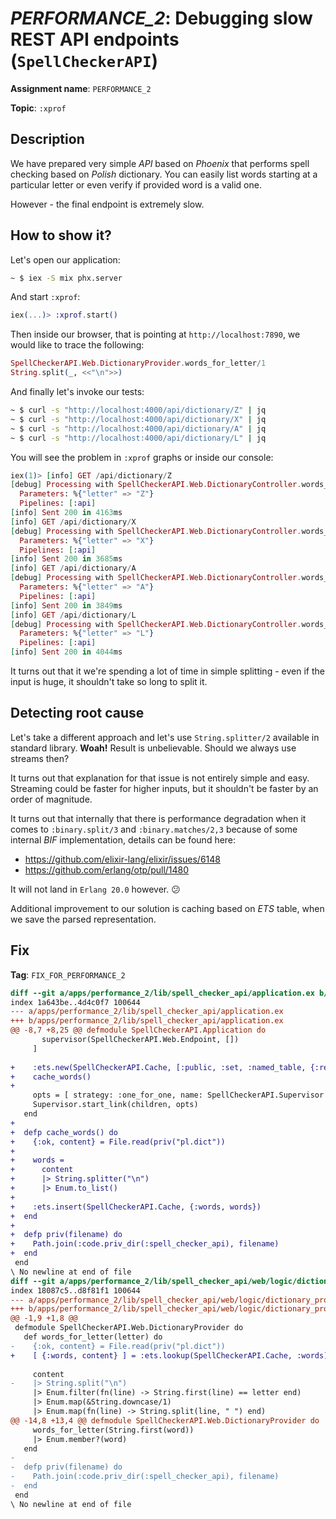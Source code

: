 # *PERFORMANCE_2*: Debugging slow REST API endpoints (`SpellCheckerAPI`)

**Assignment name**: `PERFORMANCE_2`

**Topic**: `:xprof`

## Description

We have prepared very simple *API* based on *Phoenix* that performs spell checking based on *Polish* dictionary. You can easily list words starting at a particular letter or even verify if provided word is a valid one.

However - the final endpoint is extremely slow.

## How to show it?

Let's open our application:

```bash
~ $ iex -S mix phx.server
```

And start `:xprof`:

```elixir
iex(...)> :xprof.start()
```

Then inside our browser, that is pointing at `http://localhost:7890`, we would like to trace the following:

```elixir
SpellCheckerAPI.Web.DictionaryProvider.words_for_letter/1
String.split(_, <<"\n">>)
```

And finally let's invoke our tests:

```bash
~ $ curl -s "http://localhost:4000/api/dictionary/Z" | jq
~ $ curl -s "http://localhost:4000/api/dictionary/X" | jq
~ $ curl -s "http://localhost:4000/api/dictionary/A" | jq
~ $ curl -s "http://localhost:4000/api/dictionary/L" | jq
```

You will see the problem in `:xprof` graphs or inside our console:

```elixir
iex(1)> [info] GET /api/dictionary/Z
[debug] Processing with SpellCheckerAPI.Web.DictionaryController.words_for_letter/2
  Parameters: %{"letter" => "Z"}
  Pipelines: [:api]
[info] Sent 200 in 4163ms
[info] GET /api/dictionary/X
[debug] Processing with SpellCheckerAPI.Web.DictionaryController.words_for_letter/2
  Parameters: %{"letter" => "X"}
  Pipelines: [:api]
[info] Sent 200 in 3685ms
[info] GET /api/dictionary/A
[debug] Processing with SpellCheckerAPI.Web.DictionaryController.words_for_letter/2
  Parameters: %{"letter" => "A"}
  Pipelines: [:api]
[info] Sent 200 in 3849ms
[info] GET /api/dictionary/L
[debug] Processing with SpellCheckerAPI.Web.DictionaryController.words_for_letter/2
  Parameters: %{"letter" => "L"}
  Pipelines: [:api]
[info] Sent 200 in 4044ms
```

It turns out that it we're spending a lot of time in simple splitting - even if the input is huge, it shouldn't take so long to split it.

## Detecting root cause

Let's take a different approach and let's use `String.splitter/2` available in standard library. **Woah!** Result is unbelievable. Should we always use streams then?

It turns out that explanation for that issue is not entirely simple and easy. Streaming could be faster for higher inputs, but it shouldn't be faster by an order of magnitude. 

It turns out that internally that there is performance degradation when it comes to `:binary.split/3` and `:binary.matches/2,3` because of some internal *BIF* implementation, details can be found here:

- https://github.com/elixir-lang/elixir/issues/6148
- https://github.com/erlang/otp/pull/1480

It will not land in `Erlang 20.0` however. :confused:

Additional improvement to our solution is caching based on *ETS* table, when we save the parsed representation.

## Fix

**Tag**: `FIX_FOR_PERFORMANCE_2`

```diff
diff --git a/apps/performance_2/lib/spell_checker_api/application.ex b/apps/performance_2/lib/spell_checker_api/application.ex
index 1a643be..4d4c0f7 100644
--- a/apps/performance_2/lib/spell_checker_api/application.ex
+++ b/apps/performance_2/lib/spell_checker_api/application.ex
@@ -8,7 +8,25 @@ defmodule SpellCheckerAPI.Application do
       supervisor(SpellCheckerAPI.Web.Endpoint, [])
     ]
 
+    :ets.new(SpellCheckerAPI.Cache, [:public, :set, :named_table, {:read_concurrency, true}])
+    cache_words()
+
     opts = [ strategy: :one_for_one, name: SpellCheckerAPI.Supervisor ]
     Supervisor.start_link(children, opts)
   end
+
+  defp cache_words() do
+    {:ok, content} = File.read(priv("pl.dict"))
+
+    words =
+      content
+      |> String.splitter("\n")
+      |> Enum.to_list()
+
+    :ets.insert(SpellCheckerAPI.Cache, {:words, words})
+  end
+
+  defp priv(filename) do
+    Path.join(:code.priv_dir(:spell_checker_api), filename)
+  end
 end
\ No newline at end of file
diff --git a/apps/performance_2/lib/spell_checker_api/web/logic/dictionary_provider.ex b/apps/performance_2/lib/spell_checker_api/web/logic/dictionary_provider.ex
index 18087c5..d8f81f1 100644
--- a/apps/performance_2/lib/spell_checker_api/web/logic/dictionary_provider.ex
+++ b/apps/performance_2/lib/spell_checker_api/web/logic/dictionary_provider.ex
@@ -1,9 +1,8 @@
 defmodule SpellCheckerAPI.Web.DictionaryProvider do
   def words_for_letter(letter) do
-    {:ok, content} = File.read(priv("pl.dict"))
+    [ {:words, content} ] = :ets.lookup(SpellCheckerAPI.Cache, :words)
 
     content
-    |> String.split("\n")
     |> Enum.filter(fn(line) -> String.first(line) == letter end)
     |> Enum.map(&String.downcase/1)
     |> Enum.map(fn(line) -> String.split(line, " ") end)
@@ -14,8 +13,4 @@ defmodule SpellCheckerAPI.Web.DictionaryProvider do
     words_for_letter(String.first(word))
     |> Enum.member?(word)
   end
-
-  defp priv(filename) do
-    Path.join(:code.priv_dir(:spell_checker_api), filename)
-  end
 end
\ No newline at end of file
```